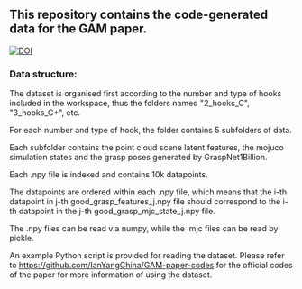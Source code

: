 ## This repository contains the code-generated data for the GAM paper.
[![DOI](https://zenodo.org/badge/DOI/10.5281/zenodo.10654542.svg)](https://doi.org/10.5281/zenodo.10654542)

### Data structure:
The dataset is organised first according to the number and type of hooks included in the workspace, 
thus the folders named "2_hooks_C", "3_hooks_C+", etc. 

For each number and type of hook, the folder contains 5 subfolders of data.

Each subfolder contains the point cloud scene latent features, the mojuco simulation states and the grasp poses generated by GraspNet1Billion.

Each .npy file is indexed and contains 10k datapoints. 

The datapoints are ordered within each .npy file, which means that the i-th datapoint in j-th good_grasp_features_j.npy file should correspond to the i-th datapoint in the j-th good_grasp_mjc_state_j.npy file.

The .npy files can be read via numpy, while the .mjc files can be read by pickle.

An example Python script is provided for reading the dataset.
Please refer to https://github.com/IanYangChina/GAM-paper-codes for the official codes of the paper for more information of using the dataset.

